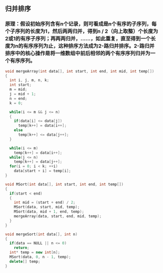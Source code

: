 ## 归并排序

### 原理：假设初始序列含有n个记录，则可看成是n个有序的子序列，每个子序列的长度为1，然后两两归并，得到n / 2（向上取整）个长度为2或1的有序子序列；再两两归并，……，如此重复，直至得到一个长度为n的有序序列为止，这种排序方法成为2-路归并排序。2-路归并排序中的核心操作是将一维数组中前后相邻的两个有序序列归并为一个有序序列。

```cpp
void mergeArray(int data[], int start, int end, int mid, int temp[])
{
  int i, j, m, n, k;
  int start;
  m = mid;
  j = mid + 1;
  n = end;
  k = 0;

  while(i <= m && j <= n)
  {
    if(data[i] <= data[j])
      temp[k++] = data[i++];
    else
      temp[k++] <= data[j++];
  }

  while(i <= m)
    temp[k++] = data[i++];
  while(j <= n)
    temp[k++] = data[j++];
  for(i = 0; i < k; ++i)
    data[start + i] = temp[i];
}

void MSort(int data[], int start, int end, int temp[])
{
  if(start < end)
  {
    int mid = (start + end) / 2;
    MSort(data, start, mid, temp);
    MSort(data, mid + 1, end, temp);
    mergeArray(data, start, end, mid, temp);
  }
}

void mergeSort(int data[], int n)
{
  if(data == NULL || n <= 0)
    return;
  int* temp = new int[n];
  MSort(data, 0, n - 1, temp);
  delete[] temp;
}
```
